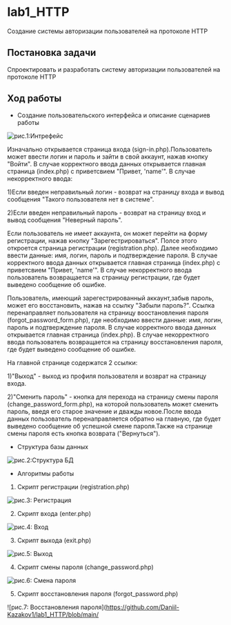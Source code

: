 # lab1_HTTP
Создание системы авторизации пользователей на протоколе HTTP
## Постановка задачи 
Спроектировать и разработать систему авторизации пользователей на протоколе HTTP
## Ход работы 
 - Создание пользовательского интерфейса и описание сценариев работы
 
 ![рис.1:Интрефейс](https://github.com/Daniil-Kazakov1/lab1_HTTP/blob/main/интерфейс.png)

Изначально открывается страница входа (sign-in.php).Пользователь может ввести логин и пароль и зайти в свой аккаунт, нажав кнопку "Войти". В случае корректного ввода данных открывается главная страница (index.php) с приветсвием "Привет, 'name'".
 В случае некорректного ввода: 
 
 1)Если введен неправильный логин - возврат на страницу входа и вывод сообщения "Такого пользователя нет в системе".
 
 2)Если введен неправильный пароль - возврат на страницу вход и вывод сообщения "Неверный пароль".
 
 Если пользователь не имеет аккаунта, он может перейти на форму регистрации, нажав кнопку "Зарегестрироваться". Полсе этого откроется страница регистрации (registration.php). Далее необходимо ввести данные: имя, логин, пароль и подтверждение пароля. В случае корректного ввода данных открывается главная страница (index.php) с приветсвием "Привет, 'name'". В случае некорректного ввода пользователь возвращается на страницу регистрации, где будет выведено сообщение об ошибке.

Пользователь, имеющий зарегестрированный аккаунт,забыв пароль, может его восстановить, нажав на ссылку "Забыли пароль?". Ссылка перенаправляет пользователя на страницу воостановления пароля (forgot_password_form.php), где необходимо ввести данные: имя, логин, пароль и подтверждение пароля.  В случае корректного ввода данных открывается главная страница (index.php). В случае некорректного ввода пользователь возвращается на страницу восстановления пароля, где будет выведено сообщение об ошибке.

На главной странице содержатся 2 ссылки:

1)"Выход" - выход из профиля пользователя и возврат на страницу входа. 

2)"Сменить пароль" - кнопка для перехода на страницу смены пароля (change_password_form.php), на которой пользователь может сменить пароль, введя его старое значение и дважды новое.После ввода данных пользователь перенаправляется обратно на главную, где будет выведено сообщение об успешной смене пароля.Также на странице смены пароля есть кнопка возврата ("Вернуться").  

- Структура базы данных

![рис.2:Структура БД](https://github.com/Daniil-Kazakov1/lab1_HTTP/blob/main/Структура%20БД.png)

- Алгоритмы работы 

1) Скрипт регистрации (registration.php)

![рис.3: Регистрация](https://github.com/Daniil-Kazakov1/lab1_HTTP/blob/main/registration.png)

2) Скрипт входа (enter.php)

![рис.4: Вход](https://github.com/Daniil-Kazakov1/lab1_HTTP/blob/main/enter.png)

3) Скрипт выхода (exit.php)

![рис.5: Выход](https://github.com/Daniil-Kazakov1/lab1_HTTP/blob/main/exit.png)

4) Скрипт смены пароля (change_password.php)

![рис.6: Смена пароля](https://github.com/Daniil-Kazakov1/lab1_HTTP/blob/main/change_password.png)

5) Скрипт восстановления пароля (forgot_password.php)

![рис.7: Восстановления пароля](https://github.com/Daniil-Kazakov1/lab1_HTTP/blob/main/
